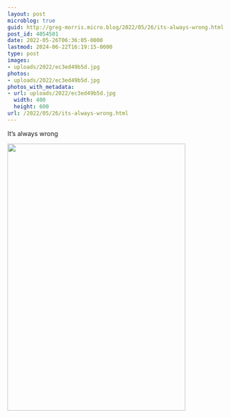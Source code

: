 ```yaml
---
layout: post
microblog: true
guid: http://greg-morris.micro.blog/2022/05/26/its-always-wrong.html
post_id: 4054501
date: 2022-05-26T06:36:05-0000
lastmod: 2024-06-22T16:19:15-0000
type: post
images:
- uploads/2022/ec3ed49b5d.jpg
photos:
- uploads/2022/ec3ed49b5d.jpg
photos_with_metadata:
- url: uploads/2022/ec3ed49b5d.jpg
  width: 400
  height: 600
url: /2022/05/26/its-always-wrong.html
---
```

It’s always wrong 

<img src="uploads/2022/ec3ed49b5d.jpg" width="400" height="600" alt="" />
